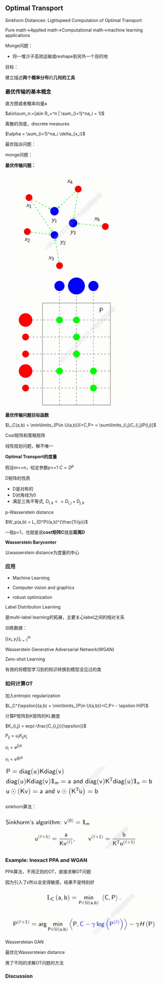 ## Optimal Transport

Sinkhorn Distances: Lightspeed Computation of Optimal Transport



Pure math->Applied math->Computational math->machine learning applications



Monge问题：

- 将一堆沙子高效运输或reshape到另外一个目的地

目标：

建立描述**两个概率分布**的**几何的工具**





### 最优传输的基本概念

直方图或者概率向量a

$a\in\sum_n:=[a\in R_+^n | \sum_{i=1}^na_i = 1]$

离散的测度，discrete measures

$\alpha = \sum_{i=1}^na_i \delta_{x_i}$



最优指派问题：



monge问题：





**最优传输问题：**

![1](.\pic\1.png)

![2](.\pic\2.png)

**最优传输问题目标函数**

$L_C(a,b) = \min\limits_{P\in U(a,b)}[<C,P> = \sum\limits_{i,j}C_{i,j}P(i,j)]$

Cost矩阵和策略矩阵

线性规划问题，解不唯一



**Optimal Transport的度量**

假设m==n，给定参数p>=1 $C = D^p$

D矩阵的性质

- D是对称的
- D对角线为0
- 满足三角不等式, $D_{i,k}<=D_{i,j}+D_{j,k}$

p-Wasserstein distance

$W_p(a,b) = L_{D^P}(a,b)^{\frac{1}{p}}$

一般p=1，也就是说**cost矩阵C**就是**距离D**



**Wasserstein Barycenter**

以wasserstein distance为度量的中心







### 应用

- Machine Learning

- Computer vision and graphics
- robust optimization



Label Distribution Learning

是multi-label learning的拓展，主要关心label之间的相对关系

训练数据：

$[(x_i,y_i)]_{i=1}^m$



Wasserstein Generative Adversarial Network(WGAN)



Zero-shot Learning

有效的将模型学习到的知识转换到模型没见过的类





### 如何计算OT

加入entropic regularization

$L_C^{\epsilon}(a,b) = \min\limits_{P\in U(a,b)}<C,P> - \epsilon H(P)$

计算P矩阵到K矩阵的KL散度

$K_{i,j} = exp(-\frac{C_{i,j}}{\epsilon})$

$P_{ij} = u_iK_{ij}v_j$

$u_i = e^{f_i/\epsilon}$

$v_i = e^{g_j/\epsilon}$

![3](.\pic\3.png)



sinkhorn算法：

![4](.\pic\4.png)





### Example: Inexact PPA and WGAN

PPA算法，不用正则的OT，直接求解OT问题

因为引入了$\epsilon$所以会变得敏感，结果不是特别好

![5](.\pic\5.png)





Wassersteian GAN

最优化Wassersteian distance

用了不同的求解OT问题的方法





### Discussion



